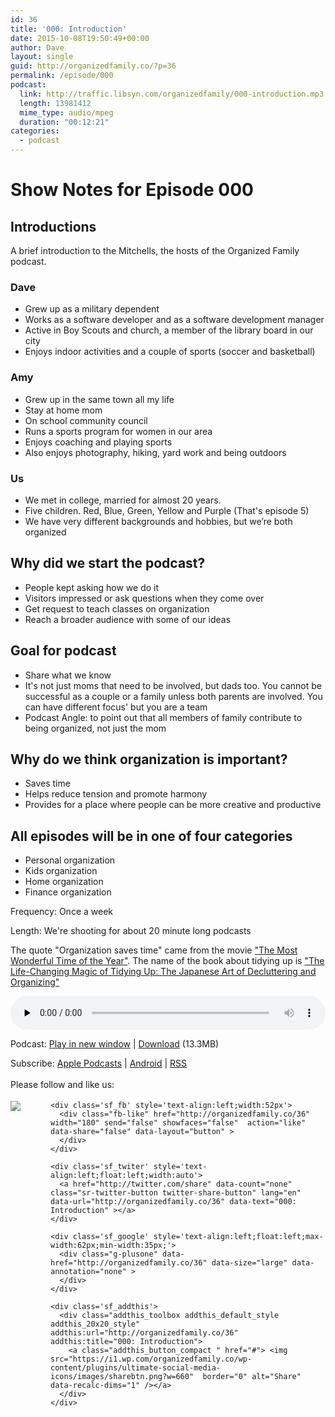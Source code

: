 ```yaml
---
id: 36
title: '000: Introduction'
date: 2015-10-08T19:50:49+00:00
author: Dave
layout: single
guid: http://organizedfamily.co/?p=36
permalink: /episode/000
podcast:
  link: http://traffic.libsyn.com/organizedfamily/000-introduction.mp3
  length: 13981412
  mime_type: audio/mpeg
  duration: "00:12:21"
categories:
  - podcast
---
```

# Show Notes for Episode 000

## Introductions

A brief introduction to the Mitchells, the hosts of the Organized Family podcast.

### Dave

  * Grew up as a military dependent
  * Works as a software developer and as a software development manager
  * Active in Boy Scouts and church, a member of the library board in our city
  * Enjoys indoor activities and a couple of sports (soccer and basketball)

### Amy

  * Grew up in the same town all my life
  * Stay at home mom
  * On school community council
  * Runs a sports program for women in our area
  * Enjoys coaching and playing sports
  * Also enjoys photography, hiking, yard work and being outdoors

### Us

  * We met in college, married for almost 20 years. 
  * Five children. Red, Blue, Green, Yellow and Purple (That's episode 5)
  * We have very different backgrounds and hobbies, but we’re both organized

## Why did we start the podcast?

  * People kept asking how we do it
  * Visitors impressed or ask questions when they come over 
  * Get request to teach classes on organization
  * Reach a broader audience with some of our ideas

## Goal for podcast

  * Share what we know
  * It's not just moms that need to be involved, but dads too. You cannot be successful as a couple or a family unless both parents are involved. You can have different focus' but you are a team
  * Podcast Angle: to point out that all members of family contribute to being organized, not just the mom

## Why do we think organization is important?

  * Saves time
  * Helps reduce tension and promote harmony
  * Provides for a place where people can be more creative and productive

## All episodes will be in one of four categories

  * Personal organization
  * Kids organization
  * Home organization
  * Finance organization

Frequency: Once a week

Length: We're shooting for about 20 minute long podcasts

The quote "Organization saves time" came from the movie ["The Most Wonderful Time of the Year"](http://www.imdb.com/title/tt1327788/). The name of the book about tidying up is ["The Life-Changing Magic of Tidying Up: The Japanese Art of Decluttering and Organizing"](http://www.amazon.com/gp/product/1607747308/ref=as_li_tl?ie=UTF8&camp=1789&creative=9325&creativeASIN=1607747308&linkCode=as2&tag=digitalbias-20)

<div class="powerpress_player" id="powerpress_player_5321">
  <!--[if lt IE 9]><![endif]--><audio class="wp-audio-shortcode" id="audio-36-1" preload="none" style="width: 100%;" controls="controls"><source type="audio/mpeg" src="http://traffic.libsyn.com/organizedfamily/000-introduction.mp3?_=1" />
  
  <a href="http://traffic.libsyn.com/organizedfamily/000-introduction.mp3">http://traffic.libsyn.com/organizedfamily/000-introduction.mp3</a></audio>
</div>

<p class="powerpress_links powerpress_links_mp3">
  Podcast: <a href="http://traffic.libsyn.com/organizedfamily/000-introduction.mp3" class="powerpress_link_pinw" target="_blank" title="Play in new window" onclick="return powerpress_pinw('http://organizedfamily.co/?powerpress_pinw=36-podcast');" rel="nofollow">Play in new window</a> | <a href="http://traffic.libsyn.com/organizedfamily/000-introduction.mp3" class="powerpress_link_d" title="Download" rel="nofollow" download="000-introduction.mp3">Download</a> (13.3MB)
</p>

<p class="powerpress_links powerpress_subscribe_links">
  Subscribe: <a href="https://itunes.apple.com/us/podcast/organized-family/id1047979605?mt=2&ls=1#episodeGuid=http%3A%2F%2Forganizedfamily.co%2F%3Fp%3D36" class="powerpress_link_subscribe powerpress_link_subscribe_itunes" title="Subscribe on Apple Podcasts" rel="nofollow">Apple Podcasts</a> | <a href="http://subscribeonandroid.com/organizedfamily.co/feed/podcast" class="powerpress_link_subscribe powerpress_link_subscribe_android" title="Subscribe on Android" rel="nofollow">Android</a> | <a href="http://organizedfamily.co/feed/podcast" class="powerpress_link_subscribe powerpress_link_subscribe_rss" title="Subscribe via RSS" rel="nofollow">RSS</a>
</p>

<div class='sfsi_Sicons' style='width: 100%; display: inline-block; vertical-align: middle; text-align:left'>
  <div style='margin:0px 8px 0px 0px; line-height: 24px'>
    <span>Please follow and like us:</span>
  </div>
  
  <div class='sfsi_socialwpr'>
    <div class='sf_subscrbe' style='text-align:left;float:left;width:64px'>
      <a href="http://www.specificfeeds.com/widget/emailsubscribe/MTc5ODgx/OA==/" target="_blank"><img src="https://i2.wp.com/organizedfamily.co/wp-content/plugins/ultimate-social-media-icons/images/follow_subscribe.png?w=660" data-recalc-dims="1" /></a>
    </div>
    
    <div class='sf_fb' style='text-align:left;width:52px'>
      <div class="fb-like" href="http://organizedfamily.co/36" width="180" send="false" showfaces="false"  action="like" data-share="false" data-layout="button" >
      </div>
    </div>
    
    <div class='sf_twiter' style='text-align:left;float:left;width:auto'>
      <a href="http://twitter.com/share" data-count="none" class="sr-twitter-button twitter-share-button" lang="en" data-url="http://organizedfamily.co/36" data-text="000: Introduction" ></a>
    </div>
    
    <div class='sf_google' style='text-align:left;float:left;max-width:62px;min-width:35px;'>
      <div class="g-plusone" data-href="http://organizedfamily.co/36" data-size="large" data-annotation="none" >
      </div>
    </div>
    
    <div class='sf_addthis'>
      <div class="addthis_toolbox addthis_default_style addthis_20x20_style" addthis:url="http://organizedfamily.co/36" addthis:title="000: Introduction">
        <a class="addthis_button_compact " href="#"> <img src="https://i1.wp.com/organizedfamily.co/wp-content/plugins/ultimate-social-media-icons/images/sharebtn.png?w=660"  border="0" alt="Share" data-recalc-dims="1" /></a>
      </div>
    </div>
  </div>
</div>